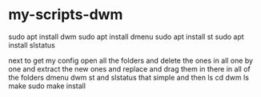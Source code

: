 # my-scripts-dwm

sudo apt install dwm
sudo apt install dmenu
sudo apt install st
sudo apt install slstatus


next to get my config open all the folders 
and delete the ones in all one by one and extract the new ones and replace and drag them in there in all of the folders dmenu dwm st and slstatus that simple
and then ls cd dwm ls make sudo make install
